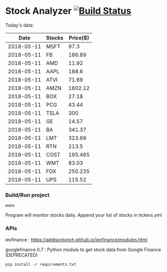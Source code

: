 # Stock Analyzer [![Build Status](https://travis-ci.org/ogoyal/StockAnalyzer.svg?branch=master)](https://travis-ci.org/ogoyal/StockAnalyzer)

Today's data:

| Date| Stocks| Price($) | 
| --- | --- | ---  | 
| 2018-05-11| MSFT| 97.3 | 
| 2018-05-11| FB| 186.89 | 
| 2018-05-11| AMD| 11.92 | 
| 2018-05-11| AAPL| 188.6 | 
| 2018-05-11| ATVI| 71.69 | 
| 2018-05-11| AMZN| 1602.12 | 
| 2018-05-11| BOX| 27.18 | 
| 2018-05-11| PCG| 43.44 | 
| 2018-05-11| TSLA| 300 | 
| 2018-05-11| GE| 14.57 | 
| 2018-05-11| BA| 341.37 | 
| 2018-05-11| LMT| 323.69 | 
| 2018-05-11| RTN| 213.5 | 
| 2018-05-11| COST| 195.465 | 
| 2018-05-11| WMT| 83.03 | 
| 2018-05-11| FDX| 250.235 | 
| 2018-05-11| UPS| 115.52 | 

### Build/Run project

```
make
```

Program will monitor stocks daily. Append your list of stocks in tickers.yml

### APIs
iexfinance : https://addisonlynch.github.io/iexfinance/modules.html

googlefinance 0.7 : Python module to get stock data from Google Finance (DEPRECATED)

```
pip install -r requirements.txt
```
